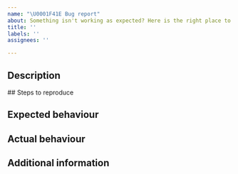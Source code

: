 ```yaml
---
name: "\U0001F41E Bug report"
about: Something isn't working as expected? Here is the right place to report.
title: ''
labels: ''
assignees: ''

---
```


<!--
Please fill in each section below, otherwise, your issue will be closed.
This info allows django CMS maintainers to diagnose (and fix!) your issue
as quickly as possible.
-->

## Description

<!--
If this is a security issue stop immediately and follow the instructions at:
http://docs.django-cms.org/en/latest/contributing/development-policies.html#reporting-security-issues
-->

## Steps to reproduce

<!--
Clear steps describing how to reproduce the issue.
-->

## Expected behaviour

<!--
A clear and concise description of what you expected to happen.
-->

## Actual behaviour

<!--
A clear and concise description of what is actually happening.
-->

## Additional information

<!--
Add any other context about the problem such as environment,
CMS/Python/Django versions, logs etc. here.
-->

